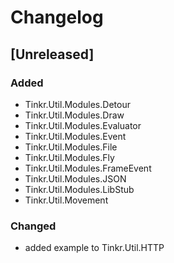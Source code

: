 # Changelog

## [Unreleased]

### Added

- Tinkr.Util.Modules.Detour
- Tinkr.Util.Modules.Draw
- Tinkr.Util.Modules.Evaluator
- Tinkr.Util.Modules.Event
- Tinkr.Util.Modules.File
- Tinkr.Util.Modules.Fly
- Tinkr.Util.Modules.FrameEvent
- Tinkr.Util.Modules.JSON
- Tinkr.Util.Modules.LibStub
- Tinkr.Util.Movement

### Changed

- added example to Tinkr.Util.HTTP